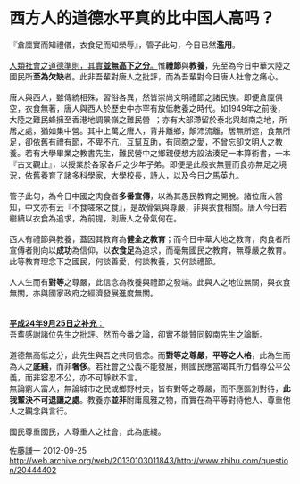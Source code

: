 # 西方人的道德水平真的比中国人高吗？

<div class="zm-editable-content clearfix">『倉廩實而知禮儀，衣食足而知榮辱』，管子此句，今日已然<b>濫用</b>。<br><br><u>人類社會之道德準則，其實<b>並無高下之分</b>。</u>惟<b>禮節</b>與<b>教養</b>，先至為今日中華大陸之國民所<b>至為欠缺</b>者。此非吾輩對唐人之批評，而為吾輩對今日唐人社會之痛心。<br><br>唐人與西人，雖傳統相殊，習俗各異，然皆崇尚文明禮節之諸民族。即便倉廩俱空，衣食無著，唐人與西人於歷史中亦罕有放低教養之時代。如1949年之前後，大陸之難民蜂擁至香港地調景嶺之難民營&nbsp;&nbsp;；亦有大部滯留於泰北與越南之地，所居之處，猶如集中營。其中上萬之唐人，背井離鄉，顛沛流離，居無所遮，食無所足，卻依舊有禮有節，不卑不亢，互幫互助，有同胞之愛，不曾忘卻文明人之教養。若有大學畢業之教書先生，難民營中之鄉親便想方設法湊足一本算術書，一本『古文觀止』，以授業於各家各戶之少年子弟。即便是此般衣無豐而食亦無足之境況，依舊養育了諸多科學家，大學校長，詩人，以及今日之馬英九。<br><br>管子此句，為今日中國之肉食者<b>多番宣傳</b>，以為其​​愚民教育之開脫。諸位唐人當知，中文亦有云『不食嗟來之食』，是故骨氣與尊嚴，非與衣食相關。唐人今日若繼續以衣食為追求，為前提，則唐人之骨氣何在。<br><br>西人有禮節與教養，蓋因其教育為<b>健全之教育</b>；而今日中華大地之教育，肉食者所宣傳者則向以<b>成功</b>為信仰，以<b>衣食足</b>為追求，而毫無國民之教育，無尊嚴之教育。此等教育理念下之國民，何談善愛，何談教養，又何談禮節。<br><br>人人生而有<b>對等</b>之尊嚴，此信念為教養與禮節之發端。此與人之地位無關，與衣食無關，亦與國家政府之經濟發展進度無關。<br><br><br><u><b>平成24年9月25日之补充</b>：</u><br>吾輩感謝諸位先生之批評。然而今番之論，卻實不能贊同毅南先生之論斷。<br><br>道德無高低之分，此先生與吾之共同信念。而<b>對等之尊嚴</b>，<b>平等之人格</b>，此為生而為人之<b>底綫</b>，而非<b>奢侈</b>。若社會之公義不能發展，則國民應當竭其所力倡導公平公義，而非容忍不公，亦不可靜默不言。<br>無論窮人富人，無論城市之民或鄉野村夫，皆有對等之尊嚴，而不應區別對待，<b>此我輩決不可退讓之處</b>。教養亦<b>並非</b>附庸風雅之物，而實在為平等對待他人、尊重他人之觀念與言行。<br><br>國民尊重國民，人尊重人之社會，此為底綫。</div>

佐藤謙一 2012-09-25 http://web.archive.org/web/20130103011843/http://www.zhihu.com/question/20444402